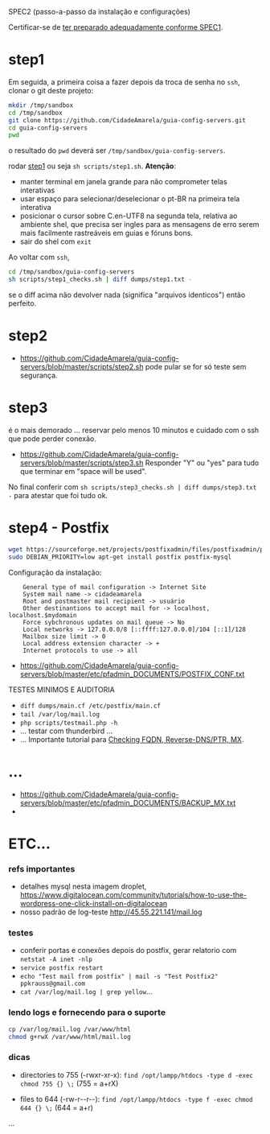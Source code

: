 SPEC2 (passo-a-passo da instalação e configurações)

Certificar-se de [ter preparado adequadamente conforme SPEC1](SPEC1_requisitosGerais.md).

# step1 

Em seguida, a primeira coisa a fazer depois da troca de senha no `ssh`,  clonar o git deste projeto:
```sh
mkdir /tmp/sandbox
cd /tmp/sandbox
git clone https://github.com/CidadeAmarela/guia-config-servers.git
cd guia-config-servers
pwd
```
o resultado do `pwd`  deverá ser `/tmp/sandbox/guia-config-servers`.

rodar [step1](https://github.com/CidadeAmarela/guia-config-servers/blob/master/scripts/step1.sh)
ou seja `sh scripts/step1.sh`. **Atenção**:
* manter terminal em janela grande para não comprometer telas interativas
* usar espaço para selecionar/deselecionar o pt-BR na primeira tela interativa
* posicionar o cursor sobre C.en-UTF8 na segunda tela, relativa ao ambiente shel, que precisa ser ingles para as mensagens de erro serem mais facilmente rastreáveis em guias e fóruns bons.
* sair do shel com `exit`

Ao voltar com `ssh`,
```sh
cd /tmp/sandbox/guia-config-servers
sh scripts/step1_checks.sh | diff dumps/step1.txt -
```
se o diff acima não devolver nada (significa "arquivos identicos") então perfeito.

# step2
* https://github.com/CidadeAmarela/guia-config-servers/blob/master/scripts/step2.sh
pode pular se for só teste sem segurança.

# step3
é o mais demorado ... reservar pelo menos 10 minutos e cuidado com o ssh que pode perder conexão.

* https://github.com/CidadeAmarela/guia-config-servers/blob/master/scripts/step3.sh
Responder "Y" ou "yes" para tudo que terminar em "space will be used".

No final conferir com `sh scripts/step3_checks.sh | diff dumps/step3.txt -` para atestar que foi tudo ok.

# step4 - Postfix
```sh
wget https://sourceforge.net/projects/postfixadmin/files/postfixadmin/postfixadmin-3.0/postfixadmin-3.0.tar.gz
sudo DEBIAN_PRIORITY=low apt-get install postfix postfix-mysql
```
Configuração da instalação:
```
    General type of mail configuration -> Internet Site
    System mail name -> cidadeamarela
    Root and postmaster mail recipient -> usuário
    Other destinantions to accept mail for -> localhost, localhost.$mydomain
    Force sybchronous updates on mail queue -> No
    Local networks -> 127.0.0.0/8 [::ffff:127.0.0.0]/104 [::1]/128
    Mailbox size limit -> 0
    Local address extension character -> +
    Internet protocols to use -> all        
```
* https://github.com/CidadeAmarela/guia-config-servers/blob/master/etc/pfadmin_DOCUMENTS/POSTFIX_CONF.txt

TESTES MINIMOS E AUDITORIA
* `diff dumps/main.cf /etc/postfix/main.cf`
* `tail /var/log/mail.log`
* `php scripts/testmail.php -h` 
* ... testar com thunderbird ...
* ... Importante tutorial para [Checking FQDN, Reverse-DNS/PTR, MX](https://easyengine.io/tutorials/mail/fqdn-reverse-dns-ptr-mx-record-checks/).

# ...

* https://github.com/CidadeAmarela/guia-config-servers/blob/master/etc/pfadmin_DOCUMENTS/BACKUP_MX.txt
* 

# ETC...

### refs importantes

* detalhes mysql nesta imagem droplet, https://www.digitalocean.com/community/tutorials/how-to-use-the-wordpress-one-click-install-on-digitalocean
* nosso padrão de log-teste http://45.55.221.141/mail.log

### testes 
* conferir portas e conexões depois do postfix, gerar relatorio com `netstat -A inet -nlp`
* `service postfix restart`
* `echo "Test mail from postfix" | mail -s "Test Postfix2" ppkrauss@gmail.com`
* `cat /var/log/mail.log | grep yellow`...


### lendo logs e fornecendo para o suporte

```sh
cp /var/log/mail.log /var/www/html
chmod g+rwX /var/www/html/mail.log
```

### dicas
* directories to 755 (-rwxr-xr-x): `find /opt/lampp/htdocs -type d -exec chmod 755 {} \;`  (755 = a+rX)

* files to 644 (-rw-r--r--): `find /opt/lampp/htdocs -type f -exec chmod 644 {} \;`   (644 = a+r)

...
